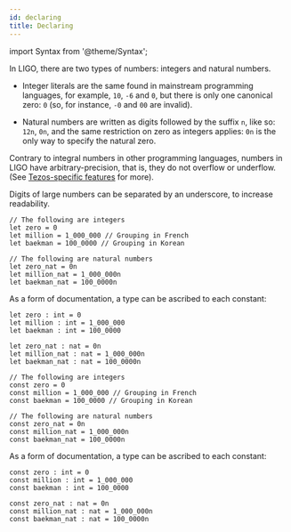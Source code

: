 ```yaml
---
id: declaring
title: Declaring
---
```


import Syntax from '@theme/Syntax';

In LIGO, there are two types of numbers: integers and natural
numbers.

  * Integer literals are the same found in mainstream programming
    languages, for example, `10`, `-6` and `0`, but there is only one
    canonical zero: `0` (so, for instance, `-0` and `00` are invalid).

  * Natural numbers are written as digits followed by the suffix `n`,
    like so: `12n`, `0n`, and the same restriction on zero as integers
    applies: `0n` is the only way to specify the natural zero.

Contrary to integral numbers in other programming languages, numbers
in LIGO have arbitrary-precision, that is, they do not overflow or
underflow. (See [Tezos-specific features](../language-basics/tezos-specific.md) for more).

Digits of large numbers can be separated by an underscore, to increase
readability.

<Syntax syntax="cameligo">

```cameligo group=int_and_nat
// The following are integers
let zero = 0
let million = 1_000_000 // Grouping in French
let baekman = 100_0000 // Grouping in Korean

// The following are natural numbers
let zero_nat = 0n
let million_nat = 1_000_000n
let baekman_nat = 100_0000n
```

As a form of documentation, a type can be ascribed to each constant:

```cameligo group=typed_int_and_nat
let zero : int = 0
let million : int = 1_000_000
let baekman : int = 100_0000

let zero_nat : nat = 0n
let million_nat : nat = 1_000_000n
let baekman_nat : nat = 100_0000n
```

</Syntax>

<Syntax syntax="jsligo">

```jsligo group=int_and_nat
// The following are integers
const zero = 0
const million = 1_000_000 // Grouping in French
const baekman = 100_0000 // Grouping in Korean

// The following are natural numbers
const zero_nat = 0n
const million_nat = 1_000_000n
const baekman_nat = 100_0000n
```

As a form of documentation, a type can be ascribed to each constant:

```jsligo group=typed_int_and_nat
const zero : int = 0
const million : int = 1_000_000
const baekman : int = 100_0000

const zero_nat : nat = 0n
const million_nat : nat = 1_000_000n
const baekman_nat : nat = 100_0000n
```

</Syntax>
